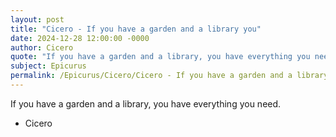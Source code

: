 ```yaml
---
layout: post
title: "Cicero - If you have a garden and a library you"
date: 2024-12-28 12:00:00 -0000
author: Cicero
quote: "If you have a garden and a library, you have everything you need."
subject: Epicurus
permalink: /Epicurus/Cicero/Cicero - If you have a garden and a library you
---
```


If you have a garden and a library, you have everything you need.

- Cicero
